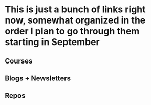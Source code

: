# This is just a bunch of links right now, somewhat organized in the order I plan to go through them starting in September

## Courses

## Blogs + Newsletters

## Repos
